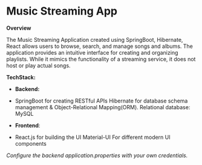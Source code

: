 # Music Streaming App
**Overview**

The Music Streaming Application created using SpringBoot, Hibernate, React allows users to browse, search, and manage songs and albums. The application provides an intuitive interface for creating and organizing playlists. While it mimics the functionality of a streaming service, it does not host or play actual songs.

**TechStack:**

- **Backend:**
- SpringBoot for creating RESTful APIs Hibernate for database schema management & Object-Relational Mapping(ORM). Relational database: MySQL

- **Frontend**:
- React.js for building the UI Material-UI For different modern UI components

*Configure the backend application.properties with your own credentials.*
